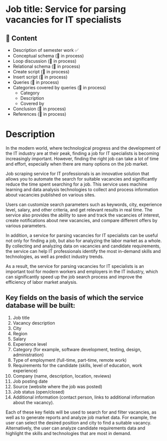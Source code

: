 # Job title: Service for parsing vacancies for IT specialists 

## 📃 Content

- Description of semester work ✅
- Conceptual schema (:construction: in process)
- Loop discussion (:construction: in process)
- Relational schema (:construction: in process)
- Create script (:construction: in process)
- Insert script (:construction: in process)
- Queries (:construction: in process)
- Categories covered by queries (:construction: in process)
    - Category	
    - Description	
    - Covered by
- Conclusion (:construction: in process)
- References (:construction: in process)

# Description

In the modern world, where technological progress and the development of the IT industry are at their peak, finding a job for IT specialists is becoming increasingly important. However, finding the right job can take a lot of time and effort, especially when there are many options on the job market.

Job scraping service for IT professionals is an innovative solution that allows you to automate the search for suitable vacancies and significantly reduce the time spent searching for a job. This service uses machine learning and data analysis technologies to collect and process information about vacancies published on various sites.

Users can customize search parameters such as keywords, city, experience level, salary, and other criteria, and get relevant results in real time. The service also provides the ability to save and track the vacancies of interest, create notifications about new vacancies, and compare different offers by various parameters.

In addition, a service for parsing vacancies for IT specialists can be useful not only for finding a job, but also for analyzing the labor market as a whole. By collecting and analyzing data on vacancies and candidate requirements, the service can help IT professionals identify the most in-demand skills and technologies, as well as predict industry trends.

As a result, the service for parsing vacancies for IT specialists is an important tool for modern workers and employers in the IT industry, which can significantly speed up the job search process and improve the efficiency of labor market analysis.

## Key fields on the basis of which the service database will be built:

1. Job title
2. Vacancy description
3. City
4. Region
5. Salary
6. Experience level
7. Category (for example, software development, testing, design, administration)
8. Type of employment (full-time, part-time, remote work)
9. Requirements for the candidate (skills, level of education, work experience)
10. Company (name, description, location, reviews)
11. Job posting date
12. Source (website where the job was posted)
13. Job status (open/closed)
14. Additional information (contact person, links to additional information about the vacancy).

Each of these key fields will be used to search for and filter vacancies, as well as to generate reports and analyze job market data. For example, the user can select the desired position and city to find a suitable vacancy. Alternatively, the user can analyze candidate requirements data and highlight the skills and technologies that are most in demand.
